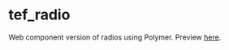 # tef_radio
Web component version of radios using Polymer. Preview [here](http://tef-components.github.io/tef_radio/index.html).


